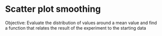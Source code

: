 # Scatter plot smoothing
Objective: Evaluate the distribution of values around a mean value and find a function that relates the result of the experiment to the starting data
